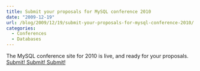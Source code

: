 ```yaml
---
title: Submit your proposals for MySQL conference 2010
date: "2009-12-19"
url: /blog/2009/12/19/submit-your-proposals-for-mysql-conference-2010/
categories:
  - Conferences
  - Databases
---
```

The MySQL conference site for 2010 is live, and ready for your proposals. [Submit! Submit! Submit!](http://en.oreilly.com/mysql2010/user/proposal/propose/cfp/79)


